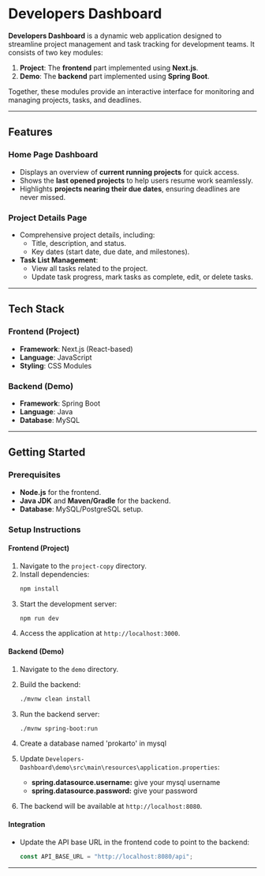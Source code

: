 # Developers Dashboard  

**Developers Dashboard** is a dynamic web application designed to streamline project management and task tracking for development teams. It consists of two key modules:  

1. **Project**: The **frontend** part implemented using **Next.js**.  
2. **Demo**: The **backend** part implemented using **Spring Boot**.  

Together, these modules provide an interactive interface for monitoring and managing projects, tasks, and deadlines.  

---

## Features  

### **Home Page Dashboard**  
- Displays an overview of **current running projects** for quick access.  
- Shows the **last opened projects** to help users resume work seamlessly.  
- Highlights **projects nearing their due dates**, ensuring deadlines are never missed.  

### **Project Details Page**  
- Comprehensive project details, including:  
  - Title, description, and status.  
  - Key dates (start date, due date, and milestones).  
- **Task List Management**:  
  - View all tasks related to the project.  
  - Update task progress, mark tasks as complete, edit, or delete tasks.  

---

## Tech Stack  

### **Frontend (Project)**  
- **Framework**: Next.js (React-based)  
- **Language**: JavaScript 
- **Styling**:  CSS Modules  

### **Backend (Demo)**  
- **Framework**: Spring Boot  
- **Language**: Java  
- **Database**: MySQL 

---

## Getting Started  

### Prerequisites  
- **Node.js** for the frontend.  
- **Java JDK** and **Maven/Gradle** for the backend.  
- **Database**: MySQL/PostgreSQL setup.  

### Setup Instructions  

#### **Frontend (Project)**  
1. Navigate to the `project-copy` directory.  
2. Install dependencies:  
   ```bash
   npm install
   ```  
3. Start the development server:  
   ```bash
   npm run dev
   ```  
4. Access the application at `http://localhost:3000`.  

#### **Backend (Demo)**  
1. Navigate to the `demo` directory.  
2. Build the backend:  
   ```bash
   ./mvnw clean install
   ```  
3. Run the backend server:  
   ```bash
   ./mvnw spring-boot:run
   ```
4. Create a database named 'prokarto' in mysql
5. Update `Developers-Dashboard\demo\src\main\resources\application.properties`:
     - **spring.datasource.username:** give your mysql username
     - **spring.datasource.password:** give your password
  
4. The backend will be available at `http://localhost:8080`.  

#### **Integration**  
- Update the API base URL in the frontend code to point to the backend:  
  ```js
  const API_BASE_URL = "http://localhost:8080/api";
  ```  

---
